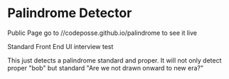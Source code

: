 Palindrome Detector
===================

Public Page
go to //codeposse.github.io/palindrome to see it live

Standard Front End UI interview test

This just detects a palindrome standard and proper. It will not only detect proper "bob" but standard "Are we not drawn onward to new era?"